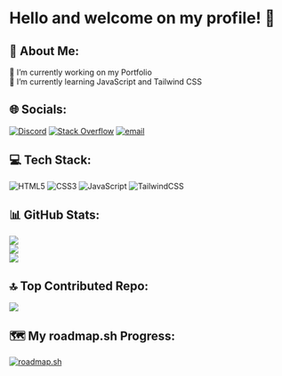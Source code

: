 # Hello and welcome on my profile! 👋

## 🦝 About Me:
🔭 I’m currently working on my Portfolio<br>🌱 I’m currently learning JavaScript and Tailwind CSS

## 🌐 Socials:
[![Discord](https://img.shields.io/badge/Discord-%237289DA.svg?logo=discord&logoColor=white)](https://discord.gg/.raton_) [![Stack Overflow](https://img.shields.io/badge/-Stackoverflow-FE7A16?logo=stack-overflow&logoColor=white)](https://stackoverflow.com/users/29147291) [![email](https://img.shields.io/badge/Email-D14836?logo=gmail&logoColor=white)](mailto:pranolouis@gmail.com) 

## 💻 Tech Stack:
![HTML5](https://img.shields.io/badge/html5-%23E34F26.svg?style=for-the-badge&logo=html5&logoColor=white) ![CSS3](https://img.shields.io/badge/css3-%231572B6.svg?style=for-the-badge&logo=css3&logoColor=white) ![JavaScript](https://img.shields.io/badge/javascript-%23323330.svg?style=for-the-badge&logo=javascript&logoColor=%23F7DF1E) ![TailwindCSS](https://img.shields.io/badge/tailwindcss-%2338B2AC.svg?style=for-the-badge&logo=tailwind-css&logoColor=white)

## 📊 GitHub Stats:
![](https://github-readme-stats.vercel.app/api?username=Raaaton&theme=dark&hide_border=false&include_all_commits=false&count_private=false)<br/>
![](https://github-readme-streak-stats.herokuapp.com/?user=Raaaton&theme=dark&hide_border=false)<br/>
![](https://github-readme-stats.vercel.app/api/top-langs/?username=Raaaton&theme=dark&hide_border=false&include_all_commits=false&count_private=false&layout=compact)

## 🔝 Top Contributed Repo:
![](https://github-contributor-stats.vercel.app/api?username=Raaaton&limit=5&theme=dark&combine_all_yearly_contributions=true)

## 🗺️ My roadmap.sh Progress: 
[![roadmap.sh](https://roadmap.sh/card/tall/676f283270129741a8a4bdb4?variant=dark&roadmaps=full-stack%2Cfrontend%2Cjavascript)](https://roadmap.sh)
